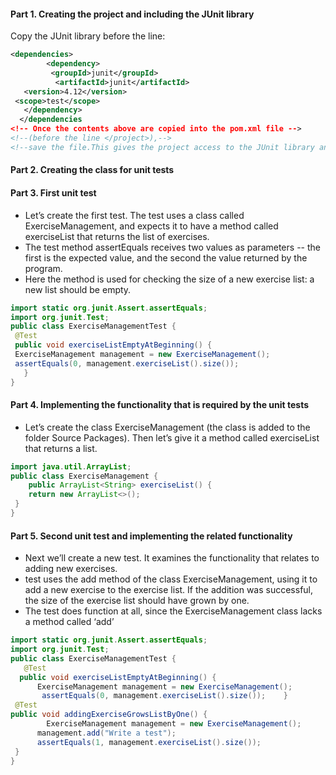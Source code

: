 #### Part 1. Creating the project and including the JUnit library
Copy the JUnit library before the line</project>:
```xml
<dependencies>
        <dependency>
         <groupId>junit</groupId>
          <artifactId>junit</artifactId>
   <version>4.12</version>
 <scope>test</scope>
   </dependency>
  </dependencies
<!-- Once the contents above are copied into the pom.xml file -->
<!--(before the line </project>),-->
<!--save the file.This gives the project access to the JUnit library and enables us to write unit tests.-->
```
#### Part 2. Creating the class for unit tests
#### Part 3. First unit test
- Let’s create the first test. The test uses a class called ExerciseManagement, and expects it to have a method called exerciseList that returns the list of exercises.
- The test method assertEquals receives two values as parameters -- the first is the expected value, and the second the value returned by   the program.
- Here the method is used for checking the size of a new exercise list: a new list should be empty.
```java
import static org.junit.Assert.assertEquals;
import org.junit.Test;
public class ExerciseManagementTest {
 @Test
 public void exerciseListEmptyAtBeginning() {
 ExerciseManagement management = new ExerciseManagement();
 assertEquals(0, management.exerciseList().size());
   }
}
```
#### Part 4. Implementing the functionality that is required by the unit tests
- Let’s create the class ExerciseManagement (the class is added to the folder Source Packages). Then let’s give it a method called exerciseList that returns a list.
```java
import java.util.ArrayList;
public class ExerciseManagement {
    public ArrayList<String> exerciseList() {  
    return new ArrayList<>();
 }
}
```
#### Part 5. Second unit test and implementing the related functionality
- Next we’ll create a new test. It examines the functionality that relates to adding new exercises.
- test uses the add method of the class ExerciseManagement, using it to add a new exercise to the exercise list. If the addition was successful, the size of the exercise list should have grown by one.
- The test does function at all, since the ExerciseManagement class lacks a method called ‘add’
```java
import static org.junit.Assert.assertEquals;
import org.junit.Test;
public class ExerciseManagementTest {
   @Test
  public void exerciseListEmptyAtBeginning() {
      ExerciseManagement management = new ExerciseManagement();
       assertEquals(0, management.exerciseList().size());    }
 @Test
public void addingExerciseGrowsListByOne() {
        ExerciseManagement management = new ExerciseManagement();
      management.add("Write a test");
      assertEquals(1, management.exerciseList().size());
 }
}
```


































